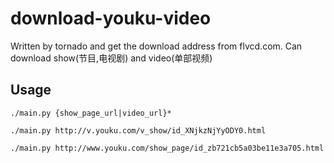 download-youku-video
===============
Written by tornado and get the download address from flvcd.com.
Can download show(节目,电视剧) and video(单部视频)

Usage
-----
`./main.py {show_page_url|video_url}*`

`./main.py http://v.youku.com/v_show/id_XNjkzNjYyODY0.html`

`./main.py http://www.youku.com/show_page/id_zb721cb5a03be11e3a705.html`